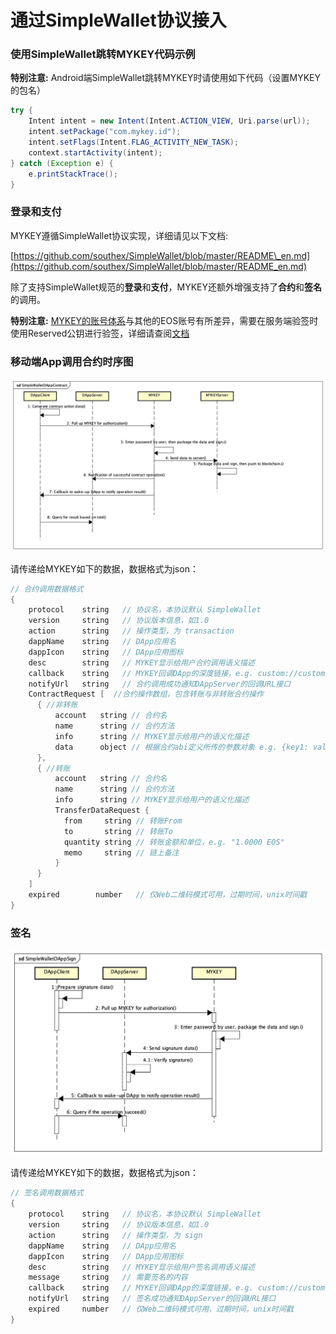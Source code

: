# 通过SimpleWallet协议接入

### 使用SimpleWallet跳转MYKEY代码示例

**特别注意:** Android端SimpleWallet跳转MYKEY时请使用如下代码（设置MYKEY的包名）

```java
try {
    Intent intent = new Intent(Intent.ACTION_VIEW, Uri.parse(url));
    intent.setPackage("com.mykey.id");
    intent.setFlags(Intent.FLAG_ACTIVITY_NEW_TASK);
    context.startActivity(intent);
} catch (Exception e) {
    e.printStackTrace();
}
```

### 登录和支付

MYKEY遵循SimpleWallet协议实现，详细请见以下文档:

[https://github.com/southex/SimpleWallet/blob/master/README\_en.md](https://github.com/southex/SimpleWallet/blob/master/README_en.md)

除了支持SimpleWallet规范的**登录**和**支付**，MYKEY还额外增强支持了**合约**和**签名**的调用。

**特别注意:** [MYKEY的账号体系](../../dive-into-mykey/mykey-on-eos.md#mykey帐户结构)与其他的EOS账号有所差异，需要在服务端验签时使用Reserved公钥进行验签，详细请查阅[文档](../../dive-into-mykey/mykey-on-eos.md#keydata表中的密钥)

### 移动端App调用合约时序图

![](../../.gitbook/assets/image%20%281%29.png)

请传递给MYKEY如下的数据，数据格式为json：

```java
// 合约调用数据格式
{
    protocol    string   // 协议名，本协议默认 SimpleWallet
    version     string   // 协议版本信息，如1.0
    action      string   // 操作类型，为 transaction
    dappName    string   // DApp应用名
    dappIcon    string   // DApp应用图标
    desc        string   // MYKEY显示给用户合约调用语义描述
    callback    string   // MYKEY回调DApp的深度链接，e.g. custom://custom.com/contract
    notifyUrl   string   // 合约调用成功通知DAppServer的回调URL接口
    ContractRequest [  //合约操作数组，包含转账与非转账合约操作
      { //非转账
          account   string // 合约名
          name      string // 合约方法
          info      string // MYKEY显示给用户的语义化描述
          data      object // 根据合约abi定义所传的参数对象 e.g. {key1: value1, key2: value2 }
      },
      { //转账
          account   string // 合约名
          name      string // 合约方法
          info      string // MYKEY显示给用户的语义化描述
          TransferDataRequest {
            from     string // 转账From
            to       string // 转账To
            quantity string // 转账金额和单位，e.g. "1.0000 EOS"
            memo     string // 链上备注
          }
      }
    ]
    expired        number   // 仅Web二维码模式可用，过期时间，unix时间戳
}
```

### 签名

![](../../.gitbook/assets/image%20%283%29.png)

请传递给MYKEY如下的数据，数据格式为json：

```java
// 签名调用数据格式
{
    protocol    string   // 协议名，本协议默认 SimpleWallet
    version     string   // 协议版本信息，如1.0
    action      string   // 操作类型，为 sign
    dappName    string   // DApp应用名
    dappIcon    string   // DApp应用图标
    desc        string   // MYKEY显示给用户签名调用语义描述
    message     string   // 需要签名的内容
    callback    string   // MYKEY回调DApp的深度链接，e.g. custom://custom.com/contract
    notifyUrl   string   // 签名成功通知DAppServer的回调URL接口
    expired     number   // 仅Web二维码模式可用，过期时间，unix时间戳
}
```

